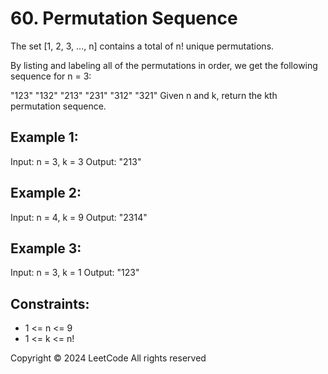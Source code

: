 # 60. Permutation Sequence
The set [1, 2, 3, ..., n] contains a total of n! unique permutations.

By listing and labeling all of the permutations in order, we get the following sequence for n = 3:

"123"
"132"
"213"
"231"
"312"
"321"
Given n and k, return the kth permutation sequence.

## Example 1:
Input: n = 3, k = 3
Output: "213"

## Example 2:
Input: n = 4, k = 9
Output: "2314"

## Example 3:
Input: n = 3, k = 1
Output: "123"

## Constraints:
- 1 <= n <= 9
- 1 <= k <= n!

Copyright ©️ 2024 LeetCode All rights reserved
